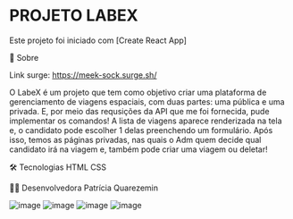 # PROJETO LABEX

Este projeto foi iniciado com [Create React App]

📄 Sobre

Link surge: https://meek-sock.surge.sh/

O LabeX é um projeto que tem como objetivo criar uma plataforma de gerenciamento de viagens espaciais, com duas partes: uma pública e uma privada. E, por meio das requsições da API que me foi fornecida, pude implementar os comandos! A lista de viagens aparece renderizada na tela e, o candidato pode escolher 1 delas preenchendo um formulário. Após isso, temos as páginas privadas, nas quais o Adm quem decide qual candidato irá na viagem e, também pode criar uma viagem ou deletar!

🛠 Tecnologias
HTML
CSS

👩‍💻 Desenvolvedora
Patrícia Quarezemin

![image](https://user-images.githubusercontent.com/93095117/162547094-4e6ee954-8ef4-4f1e-be9f-6a110ecf1b27.png)
![image](https://user-images.githubusercontent.com/93095117/162547131-cfeb1453-2e27-4a30-a1f7-6c151894d7d8.png)
![image](https://user-images.githubusercontent.com/93095117/162547148-dd5115c9-f7c8-4da0-9158-5af1e69a5b79.png)
![image](https://user-images.githubusercontent.com/93095117/162547158-92295b3b-a233-4d17-93f4-9a95604b474e.png)
